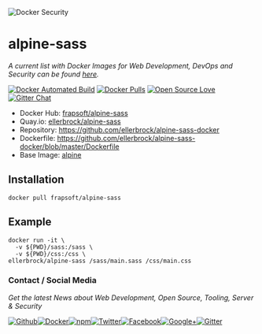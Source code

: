 ![Docker Security](https://github.frapsoft.com/top/docker-security.jpg)

# alpine-sass

_A current list with Docker Images for Web Development, DevOps and Security can be found [here](https://github.com/ellerbrock/docker-webdev-images)._

[![Docker Automated Build](https://img.shields.io/docker/automated/frapsoft/alpine-sass.svg)](https://hub.docker.com/r/ellerbrock/alpine-sass/) [![Docker Pulls](https://img.shields.io/docker/pulls/ellerbrock/alpine-sass.svg)](https://hub.docker.com/r/frapsoft/alpine-sass/) [![Open Source Love](https://badges.frapsoft.com/os/v1/open-source.svg)](https://github.com/ellerbrock/open-source-badges/) [![Gitter Chat](https://badges.gitter.im/frapsoft/frapsoft.svg)](https://gitter.im/frapsoft/frapsoft/)

- Docker Hub: [frapsoft/alpine-sass](https://hub.docker.com/r/frapsoft/alpine-sass/)
- Quay.io: [ellerbrock/alpine-sass](https://quay.io/repository/ellerbrock/alpine-sass)
- Repository: <https://github.com/ellerbrock/alpine-sass-docker>
- Dockerfile: <https://github.com/ellerbrock/alpine-sass-docker/blob/master/Dockerfile>
- Base Image: [alpine](https://hub.docker.com/_/alpine/)

## Installation

`docker pull frapsoft/alpine-sass`

## Example

```
docker run -it \
  -v ${PWD}/sass:/sass \
  -v ${PWD}/css:/css \
ellerbrock/alpine-sass /sass/main.sass /css/main.css
```

### Contact / Social Media

_Get the latest News about Web Development, Open Source, Tooling, Server & Security_

[![Github](https://github.frapsoft.com/social/github.png)](https://github.com/ellerbrock/)[![Docker](https://github.frapsoft.com/social/docker.png)](https://hub.docker.com/u/frapsoft/)[![npm](https://github.frapsoft.com/social/npm.png)](https://www.npmjs.com/~ellerbrock)[![Twitter](https://github.frapsoft.com/social/twitter.png)](https://twitter.com/frapsoft/)[![Facebook](https://github.frapsoft.com/social/facebook.png)](https://www.facebook.com/frapsoft/)[![Google+](https://github.frapsoft.com/social/google-plus.png)](https://plus.google.com/116540931335841862774)[![Gitter](https://github.frapsoft.com/social/gitter.png)](https://gitter.im/frapsoft/frapsoft/)
